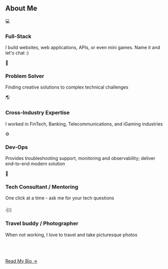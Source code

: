 <!-- ---
title: About Me
--->

<!-- About Me Section -->
<section id="about-me" class="section about-section">
  <div class="section-content">
    <h2 class="section-heading">About Me</h2>
    <div class="about-content">
      <div class="about-highlights">
        <div class="highlight-item">
          <span class="highlight-icon">💻</span>
          <h3>Full-Stack</h3>
          <p>I build websites, web applications, APIs, or even mini games. Name it and let's chat :)</p>
        </div>
        <div class="highlight-item">
          <span class="highlight-icon">🚀</span>
          <h3>Problem Solver</h3>
          <p>Finding creative solutions to complex technical challenges</p>
        </div>
        <div class="highlight-item">
          <span class="highlight-icon">🌎</span>
          <h3>Cross-Industry Expertise</h3>
          <p>I worked in FinTech, Banking, Telecommunications, and iGaming industries</p>
        </div>
      </div>
      <div class="about-highlights">
        <div class="highlight-item">
          <span class="highlight-icon">⚙️</span>
          <h3>Dev-Ops</h3>
          <p>Provides troubleshooting support, monitoring and observability; deliver end-to-end modern solution</p>
        </div>
        <div class="highlight-item">
          <span class="highlight-icon">🤖</span>
          <h3>Tech Consultant / Mentoring</h3>
          <p>One click at a time - ask me for your tech questions</p>
        </div>
        <div class="highlight-item">
          <span class="highlight-icon">𓆉</span>
          <h3>Travel buddy / Photographer</h3>
          <p>When not working, I love to travel and take picturesque photos</p>
        </div>
      </div>
    </div>
    <div class="about-content">
      <br /><br /><br />
      <a href="/bio/" class="latest-posts-button secondary">Read My Bio →</a>
    </div>
  </div>
</section>
